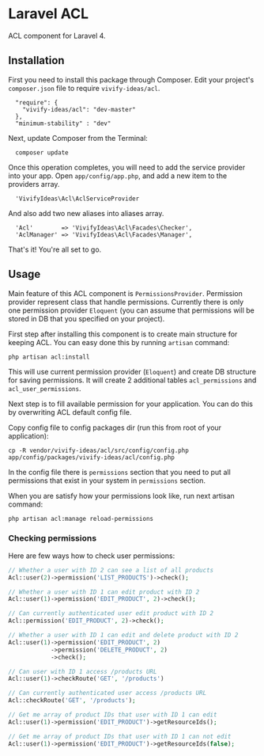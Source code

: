 Laravel ACL
===========

ACL component for Laravel 4.

## Installation

First you need to install this package through Composer. Edit your project's `composer.json` file to require `vivify-ideas/acl`.

```
  "require": {
    "vivify-ideas/acl": "dev-master"
  },
  "minimum-stability" : "dev"
```

Next, update Composer from the Terminal:

```
  composer update
```

Once this operation completes, you will need to add the service provider into your app. Open `app/config/app.php`, and add a new item to the providers array.

```
  'VivifyIdeas\Acl\AclServiceProvider
```

And also add two new aliases into aliases array.

```
  'Acl'        => 'VivifyIdeas\Acl\Facades\Checker',
  'AclManager' => 'VivifyIdeas\Acl\Facades\Manager',
```

That's it! You're all set to go.


## Usage

Main feature of this ACL component is `PermissionsProvider`. Permission provider represent class that handle permissions. Currently there is only one permission provider `Eloquent` (you can assume that permissions will be stored in DB that you specified on your project).

First step after installing this component is to create main structure for keeping ACL. You can easy done this by running `artisan` command:

```
php artisan acl:install
```

This will use current permission provider (`Eloquent`) and create DB structure for saving permissions. It will create 2 additional tables `acl_permissions` and `acl_user_permissions`.

Next step is to fill available permission for your application. You can do this by overwriting ACL default config file.

Copy config file to config packages dir (run this from root of your application):

```
cp -R vendor/vivify-ideas/acl/src/config/config.php app/config/packages/vivify-ideas/acl/config.php
```

In the config file there is `permissions` section that you need to put all permissions that exist in your system in `permissions` section.

When you are satisfy how your permissions look like, run next artisan command:

```
php artisan acl:manage reload-permissions
```

### Checking permissions

Here are few ways how to check user permissions:

```php
// Whether a user with ID 2 can see a list of all products
Acl::user(2)->permission('LIST_PRODUCTS')->check();

// Whether a user with ID 1 can edit product with ID 2
Acl::user(1)->permission('EDIT_PRODUCT', 2)->check();

// Can currently authenticated user edit product with ID 2
Acl::permission('EDIT_PRODUCT', 2)->check();

// Whether a user with ID 1 can edit and delete product with ID 2
Acl::user(1)->permission('EDIT_PRODUCT', 2)
            ->permission('DELETE_PRODUCT', 2)
            ->check();

// Can user with ID 1 access /products URL
Acl::user(1)->checkRoute('GET', '/products')

// Can currently authenticated user access /products URL
Acl::checkRoute('GET', '/products');

// Get me array of product IDs that user with ID 1 can edit
Acl::user(1)->permission('EDIT_PRODUCT')->getResourceIds();

// Get me array of product IDs that user with ID 1 can not edit
Acl::user(1)->permission('EDIT_PRODUCT')->getResourceIds(false);
```
